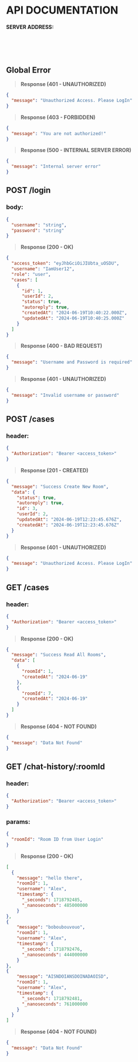 # API DOCUMENTATION

#### SERVER ADDRESS:

&nbsp;

&nbsp;

## Global Error

> __Response (401 - UNAUTHORIZED)__

```json
{
  "message": "Unauthorized Access. Please LogIn"
}
```

> __Response (403 - FORBIDDEN)__

```json
{
  "message": "You are not authorized!"
}
```

> __Response (500 - INTERNAL SERVER ERROR)__

```json
{
  "message": "Internal server error"
}
```

## POST /login

### body:

```json
{
  "username": "string",
  "password": "string"
}
```

> __Response (200 - OK)__

```json
{
  "access_token": "eyJhbGciOiJIUbta_uOSDU",
  "username": "IamUser12",
  "role": "user",
  "cases": [
    {
      "id": 1,
      "userId": 2,
      "status": true,
      "autoreply": true,
      "createdAt": "2024-06-19T10:40:22.000Z",
      "updatedAt": "2024-06-19T10:40:25.000Z"
    }
  ]
}
```

> __Response (400 - BAD REQUEST)__

```json
{
  "message": "Username and Password is required"
}
```

> __Response (401 - UNAUTHORIZED)__

```json
{
  "message": "Invalid username or password"
}
```

## POST /cases

### header:

```json
{
  "Authorization": "Bearer <access_token>"
}
```

> __Response (201 - CREATED)__

```json
{
  "message": "Success Create New Room",
  "data": {
    "status": true,
    "autoreply": true,
    "id": 3,
    "userId": 2,
    "updatedAt": "2024-06-19T12:23:45.676Z",
    "createdAt": "2024-06-19T12:23:45.676Z"
  }
}
```

> __Response (401 - UNAUTHORIZED)__

```json
{
  "message": "Unauthorized Access. Please LogIn"
}
```

## GET /cases

### header:

```json
{
  "Authorization": "Bearer <access_token>"
}
```

> __Response (200 - OK)__

```json
{
  "message": "Success Read All Rooms",
  "data": [
    {
      "roomId": 1,
      "createdAt": "2024-06-19"
    },
    {
      "roomId": 7,
      "createdAt": "2024-06-19"
    }
  ]
}
```

> __Response (404 - NOT FOUND)__

```json
{
  "message": "Data Not Found"
}
```

## GET /chat-history/:roomId

### header:

```json
{
  "Authorization": "Bearer <access_token>"
}
```

### params:

```json
{
  "roomId": "Room ID from User Login"
}
```

> __Response (200 - OK)__

```json
[
  {
    "message": "hello there",
    "roomId": 1,
    "username": "Alex",
    "timestamp": {
      "_seconds": 1718792485,
      "_nanoseconds": 485000000
    }
},
{
    "message": "boboubouvouo",
    "roomId": 1,
    "username": "Alex",
    "timestamp": {
      "_seconds": 1718792476,
      "_nanoseconds": 444000000
    }
},
{
    "message": "AISNDOIANSDOINADAOISD",
    "roomId": 1,
    "username": "Alex",
    "timestamp": {
      "_seconds": 1718792481,
      "_nanoseconds": 761000000
    }
  }
]
```

> __Response (404 - NOT FOUND)__

```json
{
  "message": "Data Not Found"
}
```
